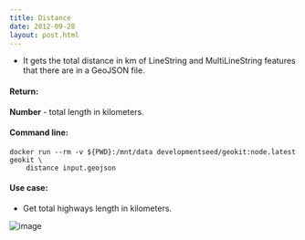 ```yaml
---
title: Distance
date: 2012-09-28
layout: post.html
---
```


- It gets the total distance in km of LineString and MultiLineString features that there are in a GeoJSON file.

#### Return:

**Number** - total length in kilometers.

#### Command line:

```
docker run --rm -v ${PWD}:/mnt/data developmentseed/geokit:node.latest geokit \
    distance input.geojson
```

#### Use case:

- Get total highways length in kilometers.

![image](https://user-images.githubusercontent.com/19536044/46213773-146df680-c2ff-11e8-87e6-548cd9c55842.png)
